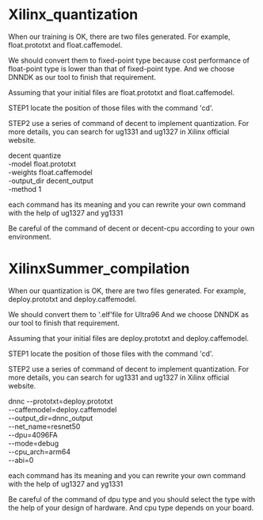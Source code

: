 # Xilinx_quantization

When our training is OK, there are two files generated.
For example, float.prototxt and float.caffemodel.

We should convert them to fixed-point type because cost performance of float-point type is lower than that of fixed-point type.
And we choose DNNDK as our tool to finish that requirement.

Assuming that your initial files are float.prototxt and float.caffemodel.

STEP1
locate the position of those files with the command 'cd'.

STEP2
use a series of command of decent to implement quantization.
For more details, you can search for ug1331 and ug1327 in Xilinx official website.

decent     quantize                            
           -model float.prototxt         
           -weights float.caffemodel      
           -output_dir decent_output            
           -method 1 
           
each command has its meaning and you can rewrite your own command with the help of ug1327 and yg1331

Be careful of the command of decent or decent-cpu according to your own environment.




# XilinxSummer_compilation

When our quantization is OK, there are two files generated.
For example, deploy.prototxt and deploy.caffemodel.

We should convert them to '.elf'file for Ultra96 
And we choose DNNDK as our tool to finish that requirement.

Assuming that your initial files are deploy.prototxt and deploy.caffemodel.

STEP1
locate the position of those files with the command 'cd'.

STEP2
use a series of command of decent to implement quantization.
For more details, you can search for ug1331 and ug1327 in Xilinx official website.

dnnc   --prototxt=deploy.prototxt            
       --caffemodel=deploy.caffemodel      
       --output_dir=dnnc_output                  
       --net_name=resnet50                       
       --dpu=4096FA                              
       --mode=debug                             
       --cpu_arch=arm64                         
       --abi=0   
           
each command has its meaning and you can rewrite your own command with the help of ug1327 and yg1331

Be careful of the command of dpu type and you should select the type with the help of your design of hardware. And cpu type depends on your board.
